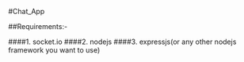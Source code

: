 #Chat_App

##Requirements:-

####1. socket.io
####2. nodejs
####3. expressjs(or any other nodejs framework you want to use)
